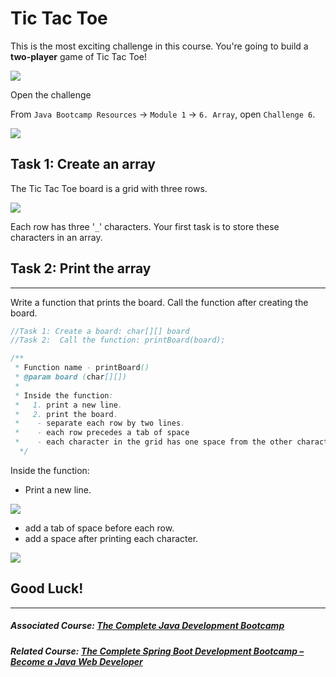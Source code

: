 # Tic Tac Toe

This is the most exciting challenge in this course. You're going to build a **two-player** game of Tic Tac Toe!

![](https://firebasestorage.googleapis.com/v0/b/learnthepart-75aed.appspot.com/o/images%2F2e787600-d5f7-4855-b643-bee3714c9d96?alt=media&token=a9772676-799a-46f7-96ad-b38341e1d21d)

Open the challenge


From `Java Bootcamp Resources` -> `Module 1` -> `6. Array`, open `Challenge 6`.

![](https://firebasestorage.googleapis.com/v0/b/learnthepart-75aed.appspot.com/o/images%2Fdb7a838d-1115-4e12-be18-c544b1a123f7?alt=media&token=2b117380-707e-43b2-a57c-bfc3bc7f83fb)

## Task 1: Create an array


The Tic Tac Toe board is a grid with three rows.

![](https://firebasestorage.googleapis.com/v0/b/learnthepart-75aed.appspot.com/o/images%2Ffbeb6251-acb8-4cfa-97be-bb9b1ddc333d?alt=media&token=73e5dfea-661f-498a-b27a-fcad47e4e5da)

Each row has three '`_`' characters. Your first task is to store these characters in an array.

## Task 2: Print the array
-----------------------

Write a function that prints the board. Call the function after creating the board.

```java
//Task 1: Create a board: char[][] board
﻿//Task 2:  Call the function: printBoard(board);
```
```java
/**
 * Function name - printBoard()
 * @param board (char[][])
 *
 * Inside the function:
 *   1. print a new line.
 *   2. print the board.
 *    - separate each row by two lines.
 *    - each row precedes a tab of space
 *    - each character in the grid has one space from the other character
  */
```
Inside the function:

-  Print a new line.

![](https://firebasestorage.googleapis.com/v0/b/learnthepart-75aed.appspot.com/o/images%2F1e251fe6-175f-48d7-a412-e280c3204e97?alt=media&token=10b15ceb-92a8-425f-a425-aa8a724c8f97)


-   add a tab of space before each row.
-   add a space after printing each character.

![](https://firebasestorage.googleapis.com/v0/b/learnthepart-75aed.appspot.com/o/images%2Ff8c9dd4f-cb91-47fe-9a38-4b6b9db4b221?alt=media&token=990640dd-3478-4aff-b43d-db54e3aa5514)

## Good Luck!
----------

##### Associated Course: [The Complete Java Development Bootcamp](https://udemy-redirect-app.herokuapp.com/java)
##### Related Course: [The Complete Spring Boot Development Bootcamp – Become a Java Web Developer](https://udemy-redirect-app.herokuapp.com/spring)